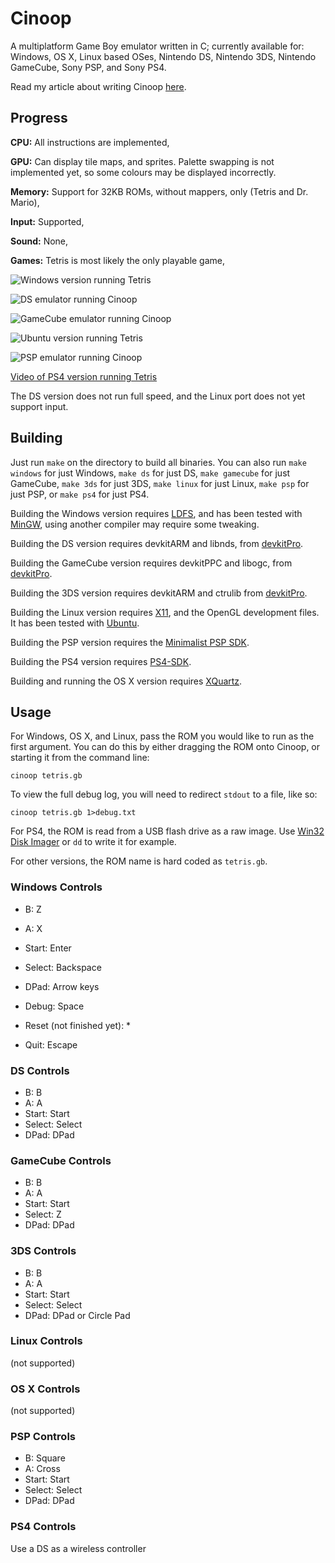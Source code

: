 Cinoop
======
A multiplatform Game Boy emulator written in C; currently available for: Windows, OS X, Linux based OSes, Nintendo DS, Nintendo 3DS, Nintendo GameCube, Sony PSP, and Sony PS4.

Read my article about writing Cinoop [here](http://cturt.github.io/cinoop.html).

## Progress
**CPU:** All instructions are implemented,

**GPU:** Can display tile maps, and sprites. Palette swapping is not implemented yet, so some colours may be displayed incorrectly.

**Memory:** Support for 32KB ROMs, without mappers, only (Tetris and Dr. Mario),

**Input:** Supported,

**Sound:** None,

**Games:** Tetris is most likely the only playable game,

![Windows version running Tetris](screenshots/tetris.png)

![DS emulator running Cinoop](screenshots/ds.png)

![GameCube emulator running Cinoop](screenshots/gamecube.png)

![Ubuntu version running Tetris](screenshots/ubuntu.png)

![PSP emulator running Cinoop](screenshots/psp.png)

[Video of PS4 version running Tetris](https://www.youtube.com/watch?v=94Q91xDJatE)

The DS version does not run full speed, and the Linux port does not yet support input.

## Building
Just run `make` on the directory to build all binaries. You can also run `make windows` for just Windows, `make ds` for just DS, `make gamecube` for just GameCube, `make 3ds` for just 3DS, `make linux` for just Linux, `make psp` for just PSP, or `make ps4` for just PS4.

Building the Windows version requires [LDFS](https://github.com/CTurt/LDFS), and has been tested with [MinGW](http://www.mingw.org/), using another compiler may require some tweaking.

Building the DS version requires devkitARM and libnds, from [devkitPro](http://devkitPro.org).

Building the GameCube version requires devkitPPC and libogc, from [devkitPro](http://devkitPro.org).

Building the 3DS version requires devkitARM and ctrulib from [devkitPro](http://devkitPro.org).

Building the Linux version requires [X11](http://en.wikipedia.org/wiki/X_Window_System), and the OpenGL development files. It has been tested with [Ubuntu](http://www.ubuntu.com/).

Building the PSP version requires the [Minimalist PSP SDK](http://sourceforge.net/projects/minpspw/).

Building the PS4 version requires [PS4-SDK](https://github.com/CTurt/PS4-SDK).

Building and running the OS X version requires [XQuartz](https://xquartz.macosforge.org).

## Usage
For Windows, OS X, and Linux, pass the ROM you would like to run as the first argument. You can do this by either dragging the ROM onto Cinoop, or starting it from the command line:

    cinoop tetris.gb

To view the full debug log, you will need to redirect `stdout` to a file, like so:

    cinoop tetris.gb 1>debug.txt

For PS4, the ROM is read from a USB flash drive as a raw image. Use [Win32 Disk Imager](http://sourceforge.net/projects/win32diskimager/) or `dd` to write it for example.

For other versions, the ROM name is hard coded as `tetris.gb`.

### Windows Controls
- B: Z
- A: X
- Start: Enter
- Select: Backspace
- DPad: Arrow keys

- Debug: Space
- Reset (not finished yet): *
- Quit: Escape

### DS Controls
- B: B
- A: A
- Start: Start
- Select: Select
- DPad: DPad

### GameCube Controls
- B: B
- A: A
- Start: Start
- Select: Z
- DPad: DPad

### 3DS Controls
- B: B
- A: A
- Start: Start
- Select: Select
- DPad: DPad or Circle Pad

### Linux Controls
(not supported)

### OS X Controls
(not supported)

### PSP Controls
- B: Square
- A: Cross
- Start: Start
- Select: Select
- DPad: DPad

### PS4 Controls
Use a DS as a wireless controller

